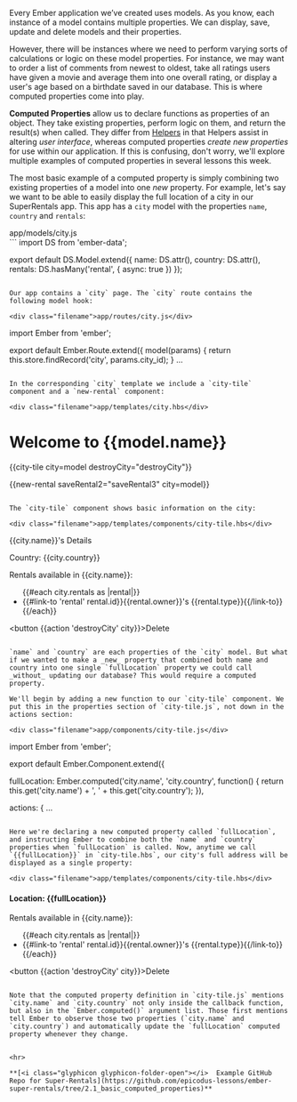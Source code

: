 Every Ember application we’ve created uses models. As you know, each instance of a model contains multiple properties. We can display, save, update and delete models and their properties.

However, there will be instances where we need to perform varying sorts of calculations or logic on these model properties. For instance, we may want to order a list of comments from newest to oldest, take all ratings users have given a movie and average them into one overall rating, or display a user's age based on a birthdate saved in our database. This is where computed properties come into play.

**Computed Properties** allow us to declare functions as properties of an object. They take existing properties, perform logic on them, and return the result(s) when called. They differ from [Helpers](https://www.learnhowtoprogram.com/javascript/ember-js/custom-helpers) in that Helpers assist in altering _user interface_, whereas computed properties _create new properties_ for use within our application. If this is confusing, don't worry, we'll explore multiple examples of computed properties in several lessons this week.

The most basic example of a computed property is simply combining two existing properties of a model into one _new_ property. For example, let's say we want to be able to easily display the full location of a city in our SuperRentals app. This app has a `city` model with the properties `name`, `country` and `rentals`:

<div class="filename">app/models/city.js</div>
```
import DS from 'ember-data';

export default DS.Model.extend({
  name: DS.attr(),
  country: DS.attr(),
  rentals: DS.hasMany('rental', { async: true })
});
```

Our app contains a `city` page. The `city` route contains the following model hook:

<div class="filename">app/routes/city.js</div>
```
import Ember from 'ember';

export default Ember.Route.extend({
  model(params) {
    return this.store.findRecord('city', params.city_id);
  }
...
```

In the corresponding `city` template we include a `city-tile` component and a `new-rental` component:

<div class="filename">app/templates/city.hbs</div>
```
<h1> Welcome to {{model.name}} </h1>

{{city-tile city=model destroyCity="destroyCity"}}

{{new-rental saveRental2="saveRental3" city=model}}
```

The `city-tile` component shows basic information on the city:

<div class="filename">app/templates/components/city-tile.hbs</div>
```
{{city.name}}'s Details

Country: {{city.country}}

Rentals available in {{city.name}}:

<ul>
  {{#each city.rentals as |rental|}}
    <li>{{#link-to 'rental' rental.id}}{{rental.owner}}'s {{rental.type}}{{/link-to}}</li>
  {{/each}}
</ul>

<button {{action 'destroyCity' city}}>Delete</button>

```

`name` and `country` are each properties of the `city` model. But what if we wanted to make a _new_ property that combined both name and country into one single `fullLocation` property we could call _without_ updating our database? This would require a computed property. 

We'll begin by adding a new function to our `city-tile` component. We put this in the properties section of `city-tile.js`, not down in the actions section:

<div class="filename">app/components/city-tile.js</div>
```
import Ember from 'ember';

export default Ember.Component.extend({

  fullLocation: Ember.computed('city.name', 'city.country', function() {
    return this.get('city.name') + ', ' + this.get('city.country');
  }),

  actions: {
   ...
```

Here we're declaring a new computed property called `fullLocation`, and instructing Ember to combine both the `name` and `country` properties when `fullLocation` is called. Now, anytime we call `{{fullLocation}}` in `city-tile.hbs`, our city's full address will be displayed as a single property: 

<div class="filename">app/templates/components/city-tile.hbs</div>
```
<h4>Location:  {{fullLocation}}</h4>

Rentals available in {{city.name}}:

<ul>
  {{#each city.rentals as |rental|}}
    <li>{{#link-to 'rental' rental.id}}{{rental.owner}}'s {{rental.type}}{{/link-to}}</li>
  {{/each}}
</ul>

<button {{action 'destroyCity' city}}>Delete</button>
```

Note that the computed property definition in `city-tile.js` mentions `city.name` and `city.country` not only inside the callback function, but also in the `Ember.computed()` argument list. Those first mentions tell Ember to observe those two properties (`city.name` and `city.country`) and automatically update the `fullLocation` computed property whenever they change.


<hr>

**[<i class="glyphicon glyphicon-folder-open"></i>  Example GitHub Repo for Super-Rentals](https://github.com/epicodus-lessons/ember-super-rentals/tree/2.1_basic_computed_properties)**
